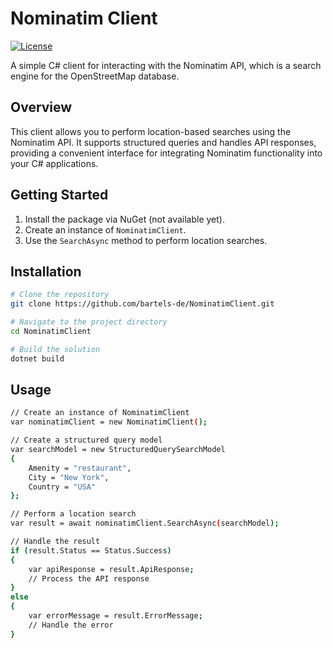 # Nominatim Client

[![License](https://img.shields.io/badge/license-MIT-blue.svg)](LICENSE)

A simple C# client for interacting with the Nominatim API, which is a search engine for the OpenStreetMap database.

## Overview

This client allows you to perform location-based searches using the Nominatim API. It supports structured queries and handles API responses, providing a convenient interface for integrating Nominatim functionality into your C# applications.


## Getting Started

1. Install the package via NuGet (not available yet).
2. Create an instance of `NominatimClient`.
3. Use the `SearchAsync` method to perform location searches.

## Installation

```bash
# Clone the repository
git clone https://github.com/bartels-de/NominatimClient.git

# Navigate to the project directory
cd NominatimClient

# Build the solution
dotnet build
```
## Usage

```bash
// Create an instance of NominatimClient
var nominatimClient = new NominatimClient();

// Create a structured query model
var searchModel = new StructuredQuerySearchModel
{
    Amenity = "restaurant",
    City = "New York",
    Country = "USA"
};

// Perform a location search
var result = await nominatimClient.SearchAsync(searchModel);

// Handle the result
if (result.Status == Status.Success)
{
    var apiResponse = result.ApiResponse;
    // Process the API response
}
else
{
    var errorMessage = result.ErrorMessage;
    // Handle the error
}
